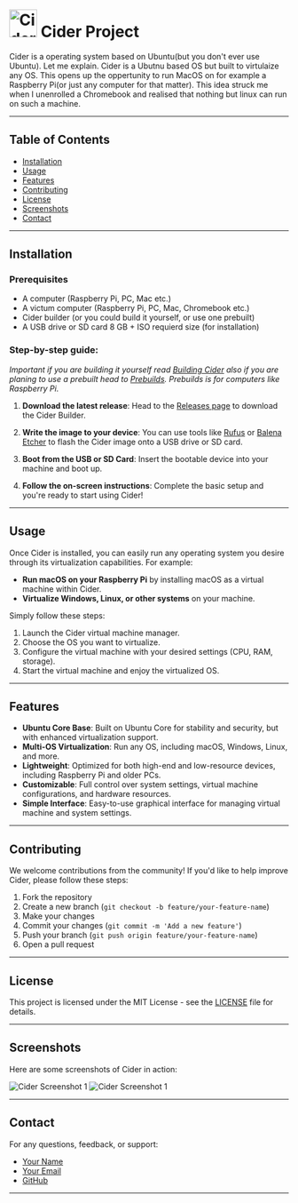 # <img src="https://raw.githubusercontent.com/SlowDudeCodes/Cider-Project/748fc9e8abf7d436a468ffd4f6a40c0ba7f1e4ac/src/iconb.svg" alt="Cider Logo" width="50"> Cider Project 


Cider is a operating system based on Ubuntu(but you don't ever use Ubuntu). Let me explain. Cider is a Ubutnu based OS but built to virtulaize any OS. This opens up the oppertunity to run MacOS on for example a Raspberry Pi(or just any computer for that matter). This idea struck me when I unenrolled a Chromebook and realised that nothing but linux can run on such a machine. 


---

## Table of Contents
- [Installation](#installation)
- [Usage](#usage)
- [Features](#features)
- [Contributing](#contributing)
- [License](#license)
- [Screenshots](#screenshots)
- [Contact](#contact)

---

## Installation

### Prerequisites
- A computer (Raspberry Pi, PC, Mac etc.)
- A victum computer (Raspberry Pi, PC, Mac, Chromebook etc.)
- Cider builder (or you could build it yourself, or use one prebuilt)
- A USB drive or SD card 8 GB + ISO requierd size (for installation)

### Step-by-step guide:
*Important if you are building it yourself read [Building Cider](#building) also if you are planing to use a prebuilt head to [Prebuilds](https://github.com/slowdudecodes/). Prebuilds is for computers like Raspberry Pi.*
1. **Download the latest release**:
   Head to the [Releases page](https://github.com/slowdudecodes/cider-os/releases) to download the Cider Builder.

2. **Write the image to your device**:
   You can use tools like [Rufus](https://rufus.ie/) or [Balena Etcher](https://www.balena.io/etcher/) to flash the Cider image onto a USB drive or SD card.

3. **Boot from the USB or SD Card**:
   Insert the bootable device into your machine and boot up.

4. **Follow the on-screen instructions**:
   Complete the basic setup and you're ready to start using Cider!

---

## Usage

Once Cider is installed, you can easily run any operating system you desire through its virtualization capabilities. For example:

- **Run macOS on your Raspberry Pi** by installing macOS as a virtual machine within Cider.
- **Virtualize Windows, Linux, or other systems** on your machine.

Simply follow these steps:

1. Launch the Cider virtual machine manager.
2. Choose the OS you want to virtualize.
3. Configure the virtual machine with your desired settings (CPU, RAM, storage).
4. Start the virtual machine and enjoy the virtualized OS.

---

## Features

- **Ubuntu Core Base**: Built on Ubuntu Core for stability and security, but with enhanced virtualization support.
- **Multi-OS Virtualization**: Run any OS, including macOS, Windows, Linux, and more.
- **Lightweight**: Optimized for both high-end and low-resource devices, including Raspberry Pi and older PCs.
- **Customizable**: Full control over system settings, virtual machine configurations, and hardware resources.
- **Simple Interface**: Easy-to-use graphical interface for managing virtual machine and system settings.

---

## Contributing

We welcome contributions from the community! If you'd like to help improve Cider, please follow these steps:

1. Fork the repository
2. Create a new branch (`git checkout -b feature/your-feature-name`)
3. Make your changes
4. Commit your changes (`git commit -m 'Add a new feature'`)
5. Push your branch (`git push origin feature/your-feature-name`)
6. Open a pull request

---

## License

This project is licensed under the MIT License - see the [LICENSE](LICENSE) file for details.

---

## Screenshots

Here are some screenshots of Cider in action:

![Cider Screenshot 1](https://picsum.photos/600/400)  <!-- Replace with actual screenshot -->
![Cider Screenshot 1](https://picsum.photos/600/400) <!-- Replace with actual screenshot -->

---

## Contact

For any questions, feedback, or support:

- [Your Name](https://your-website.com)
- [Your Email](mailto:your-email@example.com)
- [GitHub](https://github.com/your-username/cider-os)

---

